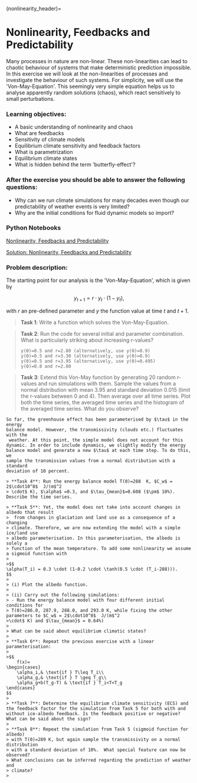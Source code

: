 (nonlinearity_header)=
# Nonlinearity, Feedbacks and Predictability 

Many processes in nature are non-linear. These non-linearities can lead to
chaotic behaviour of systems that make deterministic prediction impossible. In
this exercise we will look at the non-linearities of processes and investigate
the behaviour of such systems. For simplicity, we will use the 'Von-May-Equation'.
This seemingly very simple equation helps us to analyse
apparently random solutions (chaos), which react sensitively to small perturbations.

### Learning objectives:
* A basic understanding of nonlinearity and chaos
* What are feedbacks
* Sensitivity of climate models
* Equilibrium climate sensitivity and feedback factors
* What is parametrization
* Equilibrium climate states
* What is hidden behind the term 'butterfly-effect'?

### After the exercise you should be able to answer the following questions:
* Why can we run climate simulations for many decades even though our predictability of weather events is very limited?
* Why are the initial conditions for fluid dynamic models so import?

### Python Notebooks
[Nonlinearity, Feedbacks and Predictability](nonlinearity:exercise)

[Solution: Nonlinearity, Feedbacks and Predictability](nonlinearity:solution_incomplete)

### Problem description:
The starting point for our analysis is the 'Von-May-Equation', which is given by

$$
y_{t+1} = r \cdot y_{t} \cdot (1-y_{t}),
$$

with $r$ an pre-defined parameter and $y$ the function value at time $t$ and $t+1$. 

> **Task 1**: Write a function which solves the Von-May-Equation.

> **Task 2**: Run the code for several initial and parameter combination. What is particularly striking about increasing r-values?
> ```
> y(0)=0.5 and r=2.80 (alternatively, use y(0)=0.9) 
> y(0)=0.5 and r=3.30 (alternatively, use y(0)=0.9) 
> y(0)=0.5 and r=3.95 (alternatively, use y(0)=0.495) 
> y(0)=0.8 and r=2.80 
> ```

> **Task 3**: Extend this Von-May function by generating 20 random r-values and run
>   simulations with them. Sample the values from a normal distribution with
> mean 3.95 and standard deviation 0.015 (limit the r-values between 0 and 4). Then average over all time series. Plot
> both the time series, the averaged time series and the histogram of the
> averaged time series. What do you observe?



```{admonition} Revisit the EBM-Model
So far, the greenhouse effect has been parameterised by $\tau$ in the energy
balance model. However, the transmissivity (clouds etc.) fluctuates with the
 weather. At this point, the simple model does not account for this
dynamic. In order to include dynamics, we slightly modify the energy
balance model and generate a new $\tau$ at each time step. To do this, we
sample the transmission values from a normal distribution with a standard
deviation of 10 percent. 

> **Task 4**: Run the energy balance model T(0)=288  K, $C_w$ = 2$\cdot10^8$  J/(m$^2
> \cdot$ K), $\alpha$ =0.3, and $\tau_{mean}$=0.608 ($\pm$ 10%). Describe the time series.

> **Task 5**: Yet, the model does not take into account changes in albedo that result
>  from changes in glaciation and land use as a consequence of a changing
> climate. Therefore, we are now extending the model with a simple ice/land use
> albedo parameterisation. In this parameterisation, the albedo is solely a
> function of the mean temperature. To add some nonlinearity we assume a sigmoid function with 
>
>$$
\alpha(T_i) = 0.3 \cdot (1-0.2 \cdot \tanh(0.5 \cdot (T_i-288))).
$$
>
> (i) Plot the albedo function.
>
> (ii) Carry out the following simulations:
> - Run the energy balance model with four different initial conditions for
> T(0)=286.0, 287.9, 288.0, and 293.0 K, while fixing the other parameters to $C_w$ = 2$\cdot10^8$  J/(m$^2
>\cdot$ K) and $\tau_{mean}$ = 0.64%)
>
> What can be said about equilibrium climatic states?
>
> **Task 6**: Repeat the previous exercise with a linear parameterisation:
>
>$$
    f(x)= 
\begin{cases}
    \alpha_i,& \text{if } T\leq T_i\\
    \alpha_g,& \text{if } T \geq T_g\\
    \alpha_g+b(T_g-T) & \text{if } T_i<T<T_g
\end{cases}
$$ 
>
> **Task 7**: Determine the equilibrium climate sensitivity (ECS) and the feedback factor for the simulation from Task 5 for both with and without ice-albedo feedback. Is the feedback positive or negative? What can be said about the sign? 
>
> **Task 8**: Repeat the simulation from Task 5 (sigmoid function for albedo)
> with T(0)=289 K, but again sample the transmissivity on a normal distribution
> with a standard deviation of 10%.  What special feature can now be observed?
> What conclusions can be inferred regarding the prediction of weather and
> climate?
>
```



